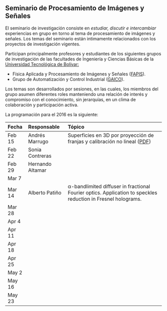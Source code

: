 
## Seminario de Procesamiento de Imágenes y Señales

El seminario de investigación consiste en *estudiar, discutir e intercambiar* experiencias en grupo en torno al tema de procesamiento de imágenes y señales. Los temas del seminario están intimamente relacionados con los proyectos de investigación vigentes. 

Participan principalmente profesores y estudiantes de los siguientes grupos de investigación de las facultades de Ingeniería y Ciencias Básicas de la [Universidad Tecnológica de Bolívar:](http://www.unitecnologica.edu.co/ "Universidad Tecnológica de Bolívar | Una institución con vocación empresarial e internacional")

- Física Aplicada y Procesamiento de Imágenes y Señales ([FAPIS](http://scienti.colciencias.gov.co:8080/gruplac/jsp/visualiza/visualizagr.jsp?nro=00000000012959 "GrupLAC - Plataforma SCienTI - Colombia")).
- Grupo de Automatización y Control Industrial ([GAICO](http://scienti.colciencias.gov.co:8080/gruplac/jsp/visualiza/visualizagr.jsp?nro=00000000003446 "GrupLAC - Plataforma SCienTI - Colombia")).

Los temas son desarrollados por sesiones, en las cuales, los miembros del grupo asumen diferentes roles manteniendo una relación de interés y compromiso con el conocimiento, sin jerarquías, en un clima de colaboración y participación activa.

La programación para el 2016 es la siguiente:


| Fecha  | Responsable      | Tópico                                                              |  
| :----- | :--------------- | :------------------------------------------------------------------ |  
| Feb 15 | Andrés Marrugo   | Superficies en 3D por proyección de franjas y calibración no lineal ([PDF][1]) |  
| Feb 22 | Sonia Contreras  |                                                                     |  
| Feb 29 | Hernando Altamar |                                                                     |  
| Mar 7  |                  |                                                                     |  
| Mar 14 | Alberto Patiño   | α-bandlimited diffuser in fractional Fourier optics. Application to speckles reduction in Fresnel holograms.                |  
| Mar 28 |                  |                                                                     |  
| Apr 4  |                  |                                                                     |  
| Apr 11 |                  |                                                                     |  
| Apr 18 |                  |                                                                     |  
| Apr 25 |                  |                                                                     |  
| May 2  |                  |                                                                     |  
| May 16 |                  |                                                                     |  
| May 23 |                  |                                                                     |  


[1]: papers/Juan_E_Ortuno_2009.pdf





